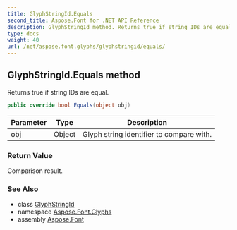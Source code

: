 ```yaml
---
title: GlyphStringId.Equals
second_title: Aspose.Font for .NET API Reference
description: GlyphStringId method. Returns true if string IDs are equal
type: docs
weight: 40
url: /net/aspose.font.glyphs/glyphstringid/equals/
---
```

## GlyphStringId.Equals method

Returns true if string IDs are equal.

```csharp
public override bool Equals(object obj)
```

| Parameter | Type | Description |
| --- | --- | --- |
| obj | Object | Glyph string identifier to compare with. |

### Return Value

Comparison result.

### See Also

* class [GlyphStringId](../)
* namespace [Aspose.Font.Glyphs](../../glyphstringid/)
* assembly [Aspose.Font](../../../)


